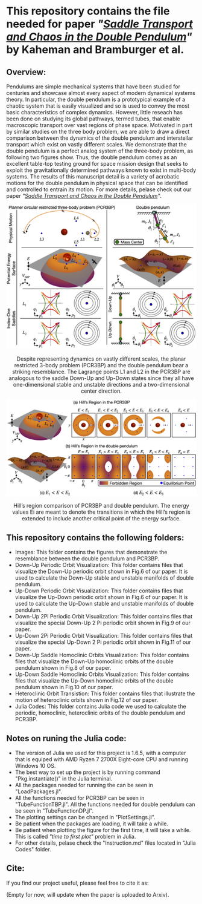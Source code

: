 # This repository contains the file needed for paper *"[Saddle Transport and Chaos in the Double Pendulum]()"* by Kaheman and Bramburger et al.

## Overview:
Pendulums are simple mechanical systems that have been studied for centuries and showcase almost every aspect of modern dynamical systems theory. In particular, the double pendulum is a prototypical example of a chaotic system that is easily visualized and so is used to convey the most basic characteristics of complex dynamics. However, little reseach has been done on studying its global pathways, termed tubes, that enable macroscopic transport over vast regions of phase space. Motivated in part by similar studies on the three body problem, we are able to draw a direct comparison between the dynamics of the double pendulum and interstellar transport which exist on vastly different scales. We demonstrate that the double pendulum is a perfect analog system of the three-body problem, as following two figures show. Thus, the double pendulum comes as an excellent table-top testing ground for space mission design that seeks to exploit the gravitationally determined pathways known to exist in multi-body systems. The results of this manuscript detail is a variety of acrobatic motions for the double pendulum in physical space that can be identified and controlled to entrain its motion. For more details, pelase check out our paper *"[Saddle Transport and Chaos in the Double Pendulum]()"*.

![](Images/Analog1.png)

<center> Despite representing dynamics on vastly different scales, the planar restricted 3-body problem (PCR3BP) and the double pendulum bear a striking resemblance. The Lagrange points L1 and L2 in the PCR3BP are analogous to the saddle Down-Up and Up-Down states since they all have one-dimensional stable and unstable directions and a two-dimensional center direction. </center>

![](Images/Analog2.png)

<center> Hill’s region comparison of PCR3BP and double pendulum. The energy values Ei are meant to denote the transitions in which the Hill’s region is extended to include another critical point of the energy surface. </center>

## This repository contains the following folders:
- Images: This folder contains the figures that demonstrate the resemblance between the double pendulum and PCR3BP.
- Down-Up Periodic Orbit Visualization: This folder contains files that visualize the Down-Up periodic orbit shown in Fig.6 of our paper. It is used to calculate the Down-Up stable and unstable manifolds of double pendulum.
- Up-Down Periodic Orbit Visualization: This folder contains files that visualize the Up-Down periodic orbit shown in Fig.6 of our paper. It is used to calculate the Up-Down stable and unstable manifolds of double pendulum.
- Down-Up 2Pi Periodic Orbit Visualization: This folder contains files that visualize the special Down-Up 2 Pi periodic orbit shown in Fig.9 of our paper.
- Up-Down 2Pi Periodic Orbit Visualization: This folder contains files that visualize the special Up-Down 2 Pi periodic orbit shown in Fig.11 of our paper. 
- Down-Up Saddle Homoclinic Orbits Visualization: This folder contains files that visualize the Down-Up homoclinic orbits of the double pendulum shown in Fig.8 of our paper.
- Up-Down Saddle Homoclinic Orbits Visualization: This folder contains files that visualize the Up-Down homoclinic orbits of the double pendulum shown in Fig.10 of our paper.
- Heteroclinic Orbit Transistion: This folder contains files that illustrate the motion of heteroclinic orbits shown in Fig.12 of our paper.
- Julia Codes: This folder contains Julia code we used to calculate the periodic, homoclinic, heteroclinic orbits of the double pendulum and PCR3BP.

## Notes on runing the Julia code:
- The version of Julia we used for this project is 1.6.5, with a computer that is equiped with AMD Ryzen 7 2700X Eight-core CPU and running Windows 10 OS.
- The best way to set up the project is by running command "Pkg.instantiate()" in the Julia terminal.
- All the packages needed for running the can be seen in "LoadPackages.jl".
- All the functions needed for PCR3BP can be seen in "TubeFunctionTBP.jl". All the functions needed for double pendulum can be seen in "TubeFunctionDP.jl".
- The plotting settings can be changed in "PlotSettings.jl".
- Be patient when the packages are loading, it will take a while. 
- Be patient when plotting the figure for the first time, it will take a while. This is called *"time to first plot"* problem in Julia.
- For other details, pelase check the "Instruction.md" files located in "Julia Codes" folder. 

## Cite: 
If you find our project useful, please feel free to cite it as:

(Empty for now, will update when the paper is uploaded to Arxiv).










